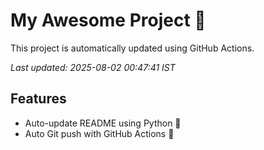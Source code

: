 # My Awesome Project 🚀

This project is automatically updated using GitHub Actions.

_Last updated: 2025-08-02 00:47:41 IST_

## Features
- Auto-update README using Python 🐍
- Auto Git push with GitHub Actions 🤖
